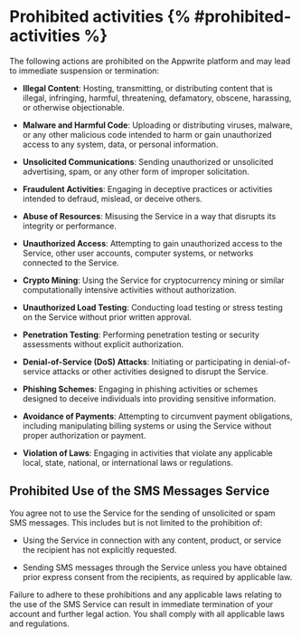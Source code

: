 # Prohibited activities {% #prohibited-activities %}

The following actions are prohibited on the Appwrite platform and may lead to immediate suspension or termination:

- **Illegal Content**: Hosting, transmitting, or distributing content that is illegal, infringing, harmful, threatening, defamatory, obscene, harassing, or otherwise objectionable.

- **Malware and Harmful Code**: Uploading or distributing viruses, malware, or any other malicious code intended to harm or gain unauthorized access to any system, data, or personal information.

- **Unsolicited Communications**: Sending unauthorized or unsolicited advertising, spam, or any other form of improper solicitation.

- **Fraudulent Activities**: Engaging in deceptive practices or activities intended to defraud, mislead, or deceive others.

- **Abuse of Resources**: Misusing the Service in a way that disrupts its integrity or performance.

- **Unauthorized Access**: Attempting to gain unauthorized access to the Service, other user accounts, computer systems, or networks connected to the Service.

- **Crypto Mining**: Using the Service for cryptocurrency mining or similar computationally intensive activities without authorization.

- **Unauthorized Load Testing**: Conducting load testing or stress testing on the Service without prior written approval.

- **Penetration Testing**: Performing penetration testing or security assessments without explicit authorization.

- **Denial-of-Service (DoS) Attacks**: Initiating or participating in denial-of-service attacks or other activities designed to disrupt the Service.

- **Phishing Schemes**: Engaging in phishing activities or schemes designed to deceive individuals into providing sensitive information.

- **Avoidance of Payments**: Attempting to circumvent payment obligations, including manipulating billing systems or using the Service without proper authorization or payment.

- **Violation of Laws**: Engaging in activities that violate any applicable local, state, national, or international laws or regulations.

## Prohibited Use of the SMS Messages Service

You agree not to use the Service for the sending of unsolicited or spam SMS messages. This includes but is not limited to the prohibition of:

- Using the Service in connection with any content, product, or service the recipient has not explicitly requested.

- Sending SMS messages through the Service unless you have obtained prior express consent from the recipients, as required by applicable law.

Failure to adhere to these prohibitions and any applicable laws relating to the use of the SMS Service can result in immediate termination of your account and further legal action. You shall comply with all applicable laws and regulations.